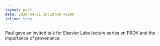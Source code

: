 ```yaml
---
layout: post
date: 2020-04-21 16:10:00 +0100
inline: true
---
```


Paul gave an invited talk for Elsevier Labs lecture series on PROV and the importance of provenance. 
